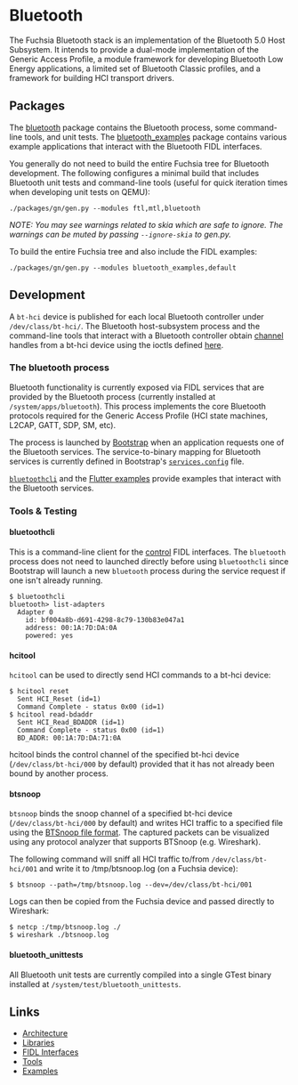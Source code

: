 Bluetooth
=========

The Fuchsia Bluetooth stack is an implementation of the Bluetooth 5.0 Host Subsystem. It intends to
provide a dual-mode implementation of the Generic Access Profile, a module framework for developing
Bluetooth Low Energy applications, a limited set of Bluetooth Classic profiles, and a framework for
building HCI transport drivers.

## Packages

The
[bluetooth](https://fuchsia.googlesource.com/packages/+/master/gn/bluetooth) package contains
the Bluetooth process, some command-line tools, and unit tests. The
[bluetooth_examples](https://fuchsia.googlesource.com/packages/+/master/gn/bluetooth_examples)
package contains various example applications that interact with the Bluetooth FIDL interfaces.

You generally do not need to build the entire Fuchsia tree for Bluetooth development. The following
configures a minimal build that includes Bluetooth unit tests and command-line tools (useful for
quick iteration times when developing unit tests on QEMU):

```
./packages/gn/gen.py --modules ftl,mtl,bluetooth
```

*NOTE: You may see warnings related to skia which are safe to ignore. The warnings can be muted by
passing `--ignore-skia` to gen.py.*

To build the entire Fuchsia tree and also include the FIDL examples:

```
./packages/gn/gen.py --modules bluetooth_examples,default
```

## Development

A `bt-hci` device is published for each local Bluetooth controller under `/dev/class/bt-hci/`. The
Bluetooth host-subsystem process and the command-line tools that interact with a Bluetooth
controller obtain
[channel](https://fuchsia.googlesource.com/magenta/+/master/docs/objects/channel.md) handles from a
bt-hci device using the ioctls defined
[here](https://fuchsia.googlesource.com/magenta/+/master/system/public/magenta/device/bt-hci.h).

### The bluetooth process

Bluetooth functionality is currently exposed via FIDL services that are provided by the Bluetooth
process (currently installed at `/system/apps/bluetooth`). This process implements the core
Bluetooth protocols required for the Generic Access Profile (HCI state machines, L2CAP, GATT,
SDP, SM, etc).

The process is launched by
[Bootstrap](https://fuchsia.googlesource.com/application/+/master/src/bootstrap) when an application
requests one of the Bluetooth services. The service-to-binary mapping for Bluetooth services is
currently defined in Bootstrap's
[`services.config`](https://fuchsia.googlesource.com/application/+/master/src/bootstrap/services.config)
file.

[`bluetoothcli`](https://fuchsia.googlesource.com/bluetooth/+/master/tools/bluetoothcli/) and
the [Flutter examples](examples) provide examples that interact with the Bluetooth services.

### Tools & Testing

#### bluetoothcli

This is a command-line client for the
[control](https://fuchsia.googlesource.com/bluetooth/+/master/service/interfaces/control.fidl) FIDL
interfaces. The `bluetooth` process does not need to launched directly before using `bluetoothcli`
since Bootstrap will launch a new `bluetooth` process during the service request if one isn't
already running.

```
$ bluetoothcli
bluetooth> list-adapters
  Adapter 0
    id: bf004a8b-d691-4298-8c79-130b83e047a1
    address: 00:1A:7D:DA:0A
    powered: yes
```

#### hcitool

`hcitool` can be used to directly send HCI commands to a bt-hci device:

```
$ hcitool reset
  Sent HCI_Reset (id=1)
  Command Complete - status 0x00 (id=1)
$ hcitool read-bdaddr
  Sent HCI_Read_BDADDR (id=1)
  Command Complete - status 0x00 (id=1)
  BD_ADDR: 00:1A:7D:DA:71:0A
```

hcitool binds the control channel of the specified bt-hci device (`/dev/class/bt-hci/000` by
default) provided that it has not already been bound by another process.

#### btsnoop

`btsnoop` binds the snoop channel of a specified bt-hci device (`/dev/class/bt-hci/000` by
default) and writes HCI traffic to a specified file using the [BTSnoop file
format](http://www.fte.com/webhelp/bpa600/Content/Technical_Information/BT_Snoop_File_Format.htm).
The captured packets can be visualized using any protocol analyzer that supports BTSnoop (e.g.
Wireshark).

The following command will sniff all HCI traffic to/from `/dev/class/bt-hci/001` and write it to
/tmp/btsnoop.log (on a Fuchsia device):
```
$ btsnoop --path=/tmp/btsnoop.log --dev=/dev/class/bt-hci/001
```

Logs can then be copied from the Fuchsia device and passed directly to Wireshark:
```
$ netcp :/tmp/btsnoop.log ./
$ wireshark ./btsnoop.log
```

#### bluetooth_unittests

All Bluetooth unit tests are currently compiled into a single GTest binary installed at
`/system/test/bluetooth_unittests`.

## Links

+ [Architecture](docs/architecture.md)
+ [Libraries](lib/README.md)
+ [FIDL Interfaces](service/interfaces)
+ [Tools](tools)
+ [Examples](examples)
